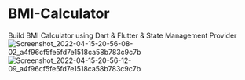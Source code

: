 # BMI-Calculator
Build BMI Calculator using Dart &amp; Flutter &amp; State Management Provider
![Screenshot_2022-04-15-20-56-08-02_a4f96cf5fe5fd7e1518ca58b783c9c7b](https://user-images.githubusercontent.com/101535118/163619269-b8ed9f34-cb9a-4efc-82ee-48a289421efe.jpg)
![Screenshot_2022-04-15-20-56-12-09_a4f96cf5fe5fd7e1518ca58b783c9c7b](https://user-images.githubusercontent.com/101535118/163619315-f6da4e92-6813-478c-aa81-fe08feda1bb8.jpg)
